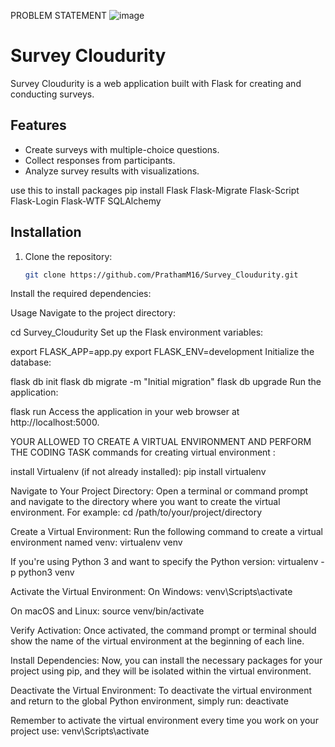 PROBLEM STATEMENT
![image](https://github.com/PrathamM16/Survey_Cloudurity/assets/121935421/eebb3422-178c-42b7-a237-8625f550cbd6)



# Survey Cloudurity

Survey Cloudurity is a web application built with Flask for creating and conducting surveys.

## Features

- Create surveys with multiple-choice questions.
- Collect responses from participants.
- Analyze survey results with visualizations.


use this to install packages pip install Flask Flask-Migrate Flask-Script Flask-Login Flask-WTF SQLAlchemy


## Installation

1. Clone the repository:

   ```bash
   git clone https://github.com/PrathamM16/Survey_Cloudurity.git
Install the required dependencies:


Usage
Navigate to the project directory:

cd Survey_Cloudurity
Set up the Flask environment variables:

export FLASK_APP=app.py
export FLASK_ENV=development
Initialize the database:

flask db init
flask db migrate -m "Initial migration"
flask db upgrade
Run the application:

flask run
Access the application in your web browser at http://localhost:5000.



YOUR ALLOWED TO CREATE A VIRTUAL ENVIRONMENT AND PERFORM THE CODING TASK
commands for creating virtual environment :

install Virtualenv (if not already installed):
pip install virtualenv

Navigate to Your Project Directory:
Open a terminal or command prompt and navigate to the directory where you want to create the virtual environment. For example:
cd /path/to/your/project/directory

Create a Virtual Environment:
Run the following command to create a virtual environment named venv:
virtualenv venv

If you're using Python 3 and want to specify the Python version:
virtualenv -p python3 venv


Activate the Virtual Environment:
On Windows:
venv\Scripts\activate

On macOS and Linux:
source venv/bin/activate

Verify Activation:
Once activated, the command prompt or terminal should show the name of the virtual environment at the beginning of each line.

Install Dependencies:
Now, you can install the necessary packages for your project using pip, and they will be isolated within the virtual environment.

Deactivate the Virtual Environment:
To deactivate the virtual environment and return to the global Python environment, simply run:
deactivate

Remember to activate the virtual environment every time you work on your project use: venv\Scripts\activate
